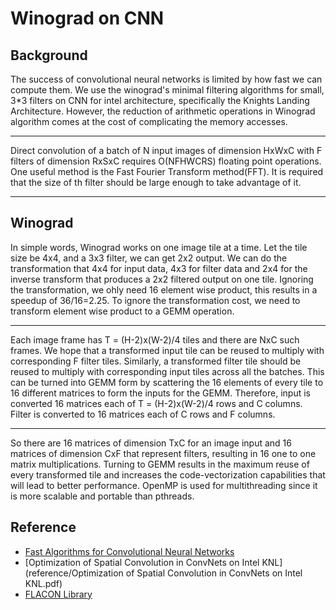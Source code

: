 # Winograd on CNN 

## Background

The success of convolutional neural networks is limited by how fast we can compute them. We use the winograd's minimal filtering algorithms for small, 3*3 filters on CNN for intel architecture, specifically the Knights Landing Architecture.  However, the reduction of arithmetic operations in Winograd algorithm comes at the cost of complicating the memory accesses. 

---

Direct convolution of a batch of N input images of dimension HxWxC with F filters of dimension RxSxC requires O(NFHWCRS) floating point operations. One useful method is the Fast Fourier Transform method(FFT). It is required that the size of th filter should be large enough to take advantage of it. 

---

## Winograd

In simple words, Winograd works on one image tile at a time. Let the tile size be 4x4, and a 3x3 filter, we can get 2x2 output. We can do the transformation that 4x4 for input data, 4x3 for filter data and 2x4 for the inverse transform that produces a 2x2 filtered output on one tile. Ignoring the transformation, we ohly need 16 element wise product, this results in a speedup of 36/16=2.25. To ignore the transformation cost, we need to transform element wise product to a GEMM operation. 

---

Each image frame has T = (H-2)x(W-2)/4 tiles and there are NxC such frames. We hope that a transformed input tile can be reused to multiply with corresponding F filter tiles. Similarly, a transformed filter tile should be reused to multiply with corresponding input tiles across all the batches. This can be turned into GEMM form by scattering the 16 elements of every tile to 16 different matrices to form the inputs for the GEMM. Therefore, input is converted 16 matrices each of T = (H-2)x(W-2)/4 rows and C columns. Filter is converted to 16 matrices each of C rows and F columns. 

---

So there are 16 matrices of dimension TxC for an image input and 16 matrices of dimension CxF that represent filters, resulting in 16 one to one matrix multiplications. Turning to GEMM results in the maximum reuse of every transformed tile and increases the code-vectorization capabilities that will lead to better performance. OpenMP is used for multithreading since it is more scalable and portable than pthreads. 

## Reference 

- [Fast Algorithms for Convolutional Neural Networks](reference/1509.09308.pdf)
- [Optimization of Spatial Convolution in ConvNets on Intel KNL](reference/Optimization of Spatial Convolution in ConvNets on Intel KNL.pdf)
- [FLACON Library](https://github.com/ColfaxResearch/FALCON)